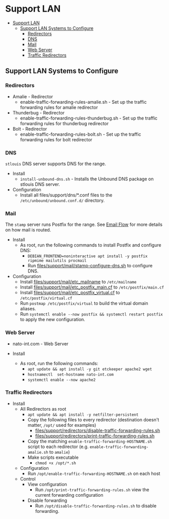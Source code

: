 # Support LAN

- [Support LAN](#support-lan)
  - [Support LAN Systems to Configure](#support-lan-systems-to-configure)
    - [Redirectors](#redirectors)
    - [DNS](#dns)
    - [Mail](#mail)
    - [Web Server](#web-server)
    - [Traffic Redirectors](#traffic-redirectors)

## Support LAN Systems to Configure

### Redirectors

- Amalie - Redirector
  - enable-traffic-forwarding-rules-amalie.sh - Set up the traffic forwarding rules for amalie redirector
- Thunderbug - Redirector
  - enable-traffic-forwarding-rules-thunderbug.sh - Set up the traffic forwarding rules for thunderbug redirector
- Bolt - Redirector
  - enable-traffic-forwarding-rules-bolt.sh - Set up the traffic forwarding rules for bolt redirector

### DNS

`stlouis` DNS server supports DNS for the range.

- Install
  - `install-unbound-dns.sh` - Installs the Unbound DNS package on stlouis DNS server.
- Configuration
  - Install all files/support/dns/*.conf files to the `/etc/unbound/unbound.conf.d/` directory.

### Mail

The `stamp` server runs Postfix for the range. See [Email Flow](EmailFlow.md) for more details on how mail is routed.

- Install
  - As root, run the following commands to install Postfix and configure DNS:
    - `DEBIAN_FRONTEND=noninteractive apt install -y postfix ripmime mailutils procmail`
    - Run [files/support/mail/stamp-configure-dns.sh](./files/support/mail/stamp-configure-dns.sh) to configure DNS.
- Configuration
  - Install [files/support/mail/etc_mailname](./files/support/mail/etc_mailname) to `/etc/mailname`
  - Install [files/support/mail/etc_postfix_main.cf](./files/support/mail/etc_postfix_main.cf) to `/etc/postfix/main.cf`
  - Install [files/support/mail/etc_postfix_virtual.cf](./files/support/mail/etc_postfix_virtual.cf) to `/etc/postfix/virtual.cf`
  - Run `postmap /etc/postfix/virtual` to build the virtual domain aliases.
  - Run `systemctl enable --now postfix && systemctl restart postfix` to apply the new configuration.

### Web Server

- nato-int.com - Web Server

- Install
  - As root, run the following commands:
    - `apt update && apt install -y git etckeeper apache2 wget`
    - `hostnamectl  set-hostname nato-int.com`
    - `systemctl enable --now apache2`

### Traffic Redirectors

- Install
  - All Redirectors as root
    - `apt update && apt install -y netfilter-persistent`
    - Copy the following files to every redirector (destination doesn't matter, `/opt/` used for examples)
      - [files/support/redirectors/disable-traffic-forwarding-rules.sh](files/support/redirectors/disable-traffic-forwarding-rules.sh)
      - [files/support/redirectors/print-traffic-forwarding-rules.sh](files/support/redirectors/print-traffic-forwarding-rules.sh)
    - Copy the matching `enable-traffic-forwarding-HOSTNAME.sh` script to each redirector (e.g. `enable-traffic-forwarding-amalie.sh` to `amalie`)
    - Make scripts executable
      - `chmod +x /opt/*.sh`
  - Configuration
    - Run `/opt/enable-traffic-forwarding-HOSTNAME.sh` on each host
  - Control
    - View configuration
      - Run `/opt/print-traffic-forwarding-rules.sh` view the current forwarding configuration
    - Disable forwarding
      - Run `/opt/disable-traffic-forwarding-rules.sh` to disable forwarding.
